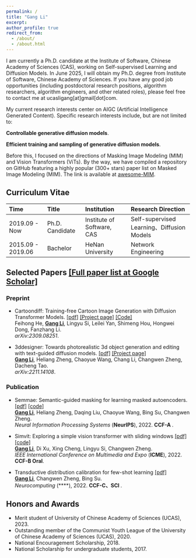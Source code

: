 ```yaml
---
permalink: /
title: "Gang Li"
excerpt: 
author_profile: true
redirect_from: 
  - /about/
  - /about.html
---
```


I am currently a Ph.D. candidate at the Institute of Software, Chinese Academy of Sciences (CAS), working on Self-supervised Learning and Diffusion Models.
In June 2025, I will obtain my Ph.D. degree from Institute of Software, Chinese Academy of Sciences. If you have any good job opportunities (including postdoctoral research positions, algorithm researchers, algorithm engineers, and other related roles), please feel free to contact me at ucasligang[at]gmail[dot]com. 

My current research interests center on AIGC (Artificial Intelligence Generated Content). Specific research interests include, but are not limited to:

**Controllable generative diffusion models**.

**Efficient training and sampling of generative diffusion models**.

Before this, I focused on the directions of Masking Image Modeling (MIM) and Vision Transformers (ViTs). By the way, we have compiled a repository on GitHub featuring a highly popular (300+ stars) paper list on Masked Image Modeling (MIM).  The link is available at [awesome-MIM](https://github.com/ucasligang/awesome-MIM).

## Curriculum Vitae 

| Time               | Title                                                       | Institution                               | Research Direction                                    |
|:-------------------| :---------------------------------------------------------- | :---------------------------------------- | :---------------------------------------------------- |
| 2019.09 - Now  | Ph.D. Candidate                                             | Institute of Software, CAS | Self-supervised Learning、Diffusion Models |
| 2015.09 - 2019.06  | Bachelor                                          | HeNan University                   | Network Engineering            |

## Selected Papers [[Full paper list at Google Scholar]](https://scholar.google.com/citations?user=StWrqHIAAAAJ&hl=en)
### Preprint
* Cartoondiff: Training-free Cartoon Image Generation with Diffusion Transformer Models.
[[pdf]](https://arxiv.org/pdf/2309.08251.pdf) [[Project page]](https://cartoondiff.github.io/) [[Code]](https://github.com/CartoonDiff/CartoonDiff) <br>
Feihong He, <u><b>Gang Li</b></u>, Lingyu Si, Leilei Yan, Shimeng Hou, Hongwei Dong, Fanzhang Li.  <br>
<i> arXiv:2309.08251</i>.

* 3ddesigner: Towards photorealistic 3d object generation and editing with text-guided diffusion models.
[[pdf]](https://arxiv.org/pdf/2211.14108) [[Project page]](https://3ddesigner-diffusion.github.io/) <br> 
<u><b>Gang Li</b></u>, Heliang Zheng, Chaoyue Wang, Chang Li, Changwen Zheng, Dacheng Tao.  <br>
<i> arXiv:2211.14108</i>.

### Publication

* Semmae: Semantic-guided masking for learning masked autoencoders.
[[pdf]](https://proceedings.neurips.cc/paper_files/paper/2022/file/5c186016d0844767209dc36e9e61441b-Paper-Conference.pdf)
[[code]](https://github.com/ucasligang/SemMAE) <br>
<u><b>Gang Li</b></u>, Heliang Zheng, Daqing Liu, Chaoyue Wang, Bing Su, Changwen Zheng. <br>
<i>Neural Information Processing Systems</i> (**NeurIPS**), 2022. <b>CCF-A </b>.

* Simvit: Exploring a simple vision transformer with sliding windows
[[pdf]](https://arxiv.org/pdf/2112.13085.pdf) [[code]](https://github.com/ucasligang/SimViT) <br>
<u><b>Gang Li</b></u>, Di Xu, Xing Cheng, Lingyu Si, Changwen Zheng. <br>
<i>IEEE International Conference on Multimedia and Expo</i> (**ICME**), 2022. <b>CCF-B Oral</b>.

* Transductive distribution calibration for few-shot learning
[[pdf]](https://www.sciencedirect.com/science/article/abs/pii/S0925231222006634) <br>
<u><b>Gang Li</b></u>, Changwen Zheng, Bing Su. <br>
<i>Neurocomputing</i> (****), 2022. <b>CCF-C、SCI </b>.



## Honors and Awards

* Merit student of University of Chinese Academy of Sciences (UCAS), 2023.
* Outstanding member of the Communist Youth League of the University of Chinese Academy of Sciences (UCAS), 2020.
* National Encouragement Scholarship, 2018.
* National Scholarship for undergraduate students, 2017.


